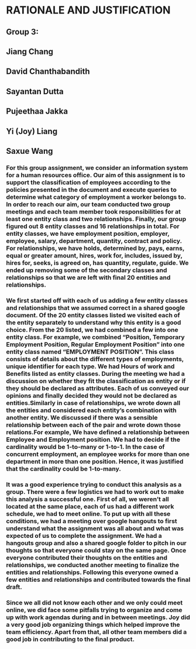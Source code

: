 # RATIONALE AND JUSTIFICATION
## Group 3: 
## Jiang Chang
## David Chanthabandith 
## Sayantan Dutta
## Pujeethaa Jakka
## Yi (Joy) Liang 
## Saxue Wang
### For this group assignment, we consider an information system for a human resources office. Our aim of this assignment is to support the classification of employees according to the policies presented in the document and execute queries to determine what category of employment a worker belongs to. In order to reach our aim, our team conducted two group meetings and each team member took responsibilities for at least one entity class and two relationships. Finally, our group figured out 8 entity classes and 16 relationships in total. For entity classes, we have employment position, employer, employee, salary, department, quantity, contract and policy. For relationships, we have holds, determined by, pays, earns, equal or greater amount, hires, work for, includes, issued by, hires for, seeks, is agreed on, has quantity, regulate, guide. We ended up removing some of the secondary classes and relationships so that we are left with final 20 entities and relationships.
### We first started off with each of us adding a few entity classes and relationships that we assumed correct in a shared google document. Of the 20 entity classes listed we visited each of the entity separately to understand why this entity is a good choice. From the 20 listed, we had combined a few into one entity class. For example, we combined “Position, Temporary Employment Position, Regular Employment Position” into one entity class named “EMPLOYMENT POSITION”. This class consists of details about the different types of employments, unique identifier for each type. We had Hours of work and Benefits listed as entity classes. During the meeting we had a discussion on whether they fit the classification as entity or if they should be declared as attributes. Each of us conveyed our opinions and finally decided they would not be declared as entities.Similarly in case of relationships, we wrote down all the entities and considered each entity’s combination with another entity. We discussed if there was a sensible relationship between each of the pair and wrote down those relations.For example, We have defined a relationship between Employee and Employment position. We had to decide if the cardinality would be 1-to-many or 1-to-1. In the case of concurrent employment, an employee works for more than one department in more than one position. Hence, it was justified that the cardinality could be 1-to-many. 
### It was a good experience trying to conduct this analysis as a group. There were a few logistics we had to work out to make this analysis a successful one. First of all, we weren’t all located at the same place, each of us had a different work schedule, we had to meet online. To put up with all these conditions, we had a meeting over  google hangouts to first understand what the assignment was all about and what was expected of us to complete the assignment. We had a hangouts group and also a shared google folder to pitch in our thoughts so that everyone could stay on the same page. Once everyone contributed their thoughts on the entities and relationships, we conducted another meeting to finalize the entities and relationships. Following this everyone owned a few entities and relationships and contributed towards the final draft. 
### Since we all did not know each other and we only could meet online, we did face some pitfalls trying to organize and come up with work agendas during and in between meetings. Joy did a very good job organizing things which helped improve the team efficiency. Apart from that, all other team members did a good job in contributing to the final product.

